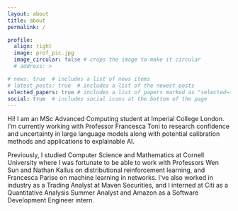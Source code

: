 ```yaml
---
layout: about
title: about
permalink: /

profile:
  align: right
  image: prof_pic.jpg
  image_circular: false # crops the image to make it circular
  # address: >

# news: true  # includes a list of news items
# latest_posts: true  # includes a list of the newest posts
selected_papers: true # includes a list of papers marked as "selected={true}"
social: true  # includes social icons at the bottom of the page
---
```

Hi! I am an MSc Advanced Computing student at Imperial College London. I'm currently working with Professor Francesca Toni to research confidence and uncertainty in large language models along with potential calibration methods and applications to explainable AI. 

Previously, I studied Computer Science and Mathematics at Cornell University where I was fortunate to be able to work with Professors Wen Sun and Nathan Kallus on distributional reinforcement learning, and Francesca Parise on machine learning in networks. I've also worked in industry as a Trading Analyst at Maven Securities, and I interned at Citi as a Quantitative Analysis Summer Analyst and Amazon as a Software Development Engineer intern. 